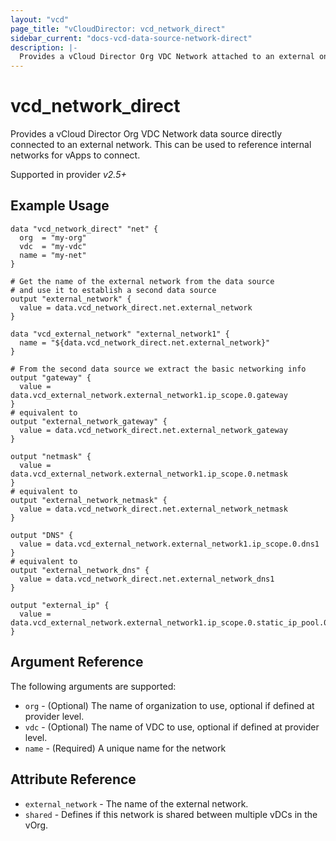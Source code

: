 ```yaml
---
layout: "vcd"
page_title: "vCloudDirector: vcd_network_direct"
sidebar_current: "docs-vcd-data-source-network-direct"
description: |-
  Provides a vCloud Director Org VDC Network attached to an external one. This can be used to reference internal networks for vApps to connect.
---
```


# vcd\_network\_direct

Provides a vCloud Director Org VDC Network data source directly connected to an external network. This can be used to reference
internal networks for vApps to connect.

Supported in provider *v2.5+*


## Example Usage

```hcl
data "vcd_network_direct" "net" {
  org  = "my-org"
  vdc  = "my-vdc"
  name = "my-net"
}

# Get the name of the external network from the data source
# and use it to establish a second data source
output "external_network" {
  value = data.vcd_network_direct.net.external_network
}

data "vcd_external_network" "external_network1" {
  name = "${data.vcd_network_direct.net.external_network}"
}

# From the second data source we extract the basic networking info
output "gateway" {
  value = data.vcd_external_network.external_network1.ip_scope.0.gateway
}
# equivalent to
output "external_network_gateway" {
  value = data.vcd_network_direct.net.external_network_gateway
}

output "netmask" {
  value = data.vcd_external_network.external_network1.ip_scope.0.netmask
}
# equivalent to
output "external_network_netmask" {
  value = data.vcd_network_direct.net.external_network_netmask
}

output "DNS" {
  value = data.vcd_external_network.external_network1.ip_scope.0.dns1
}
# equivalent to
output "external_network_dns" {
  value = data.vcd_network_direct.net.external_network_dns1
}

output "external_ip" {
  value = data.vcd_external_network.external_network1.ip_scope.0.static_ip_pool.0.start_address
}
```

## Argument Reference

The following arguments are supported:

* `org` - (Optional) The name of organization to use, optional if defined at provider level.
* `vdc` - (Optional) The name of VDC to use, optional if defined at provider level.
* `name` - (Required) A unique name for the network

## Attribute Reference

* `external_network` -  The name of the external network.
* `shared` -  Defines if this network is shared between multiple vDCs in the vOrg.
